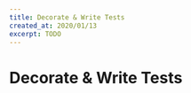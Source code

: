 ```yaml
---
title: Decorate & Write Tests
created_at: 2020/01/13
excerpt: TODO
---
```


# Decorate & Write Tests
